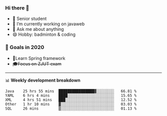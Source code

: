 

### Hi there 🐏

- 🌱 Senior student
- 🔭 I’m currently working on javaweb
- 💬 Ask me about anything
- 😄 Hobby: badminton & coding

### 🚀 Goals in 2020
+ 🍃Learn Spring framework
+ ~~🎓Focus on ZJUT exam~~
-------

📊 **Weekly development breakdown**
<!--START_SECTION:waka-->
```text
Java    25 hrs 55 mins  ████████████████▓░░░░░░░░   66.81 % 
YAML    6 hrs 4 mins    ████░░░░░░░░░░░░░░░░░░░░░   15.65 % 
XML     4 hrs 51 mins   ███░░░░░░░░░░░░░░░░░░░░░░   12.52 % 
Other   1 hr 10 mins    ▓░░░░░░░░░░░░░░░░░░░░░░░░   03.03 % 
SQL     26 mins         ▒░░░░░░░░░░░░░░░░░░░░░░░░   01.13 % 
```
<!--END_SECTION:waka-->
